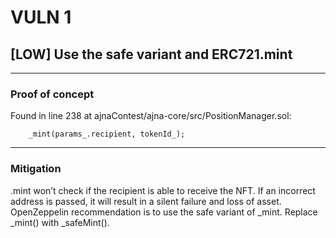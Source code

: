 # VULN 1 

## [LOW] Use the safe variant and ERC721.mint
------------------------------------------------------------------------ 

### Proof of concept 

Found in line 238 at ajnaContest/ajna-core/src/PositionManager.sol:

        _mint(params_.recipient, tokenId_);

------------------------------------------------------------------------ 

### Mitigation 

.mint won’t check if the recipient is able to receive the NFT. If an incorrect address is passed, it will result in a silent failure and loss of asset. OpenZeppelin recommendation is to use the safe variant of _mint. Replace _mint() with _safeMint().
